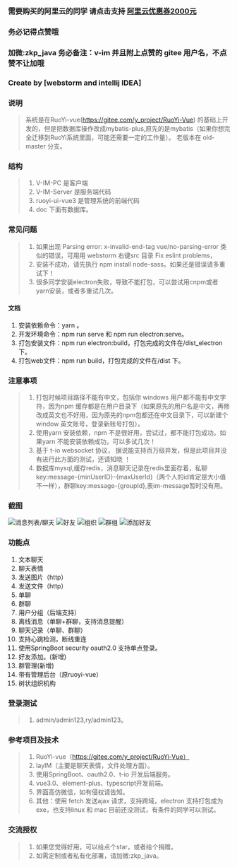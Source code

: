 ### 需要购买的阿里云的同学 请点击支持 [阿里云优惠券2000元](https://chuangke.aliyun.com/invite?userCode=d4l0ykh3)
### 务必记得点赞哦
### 加微:zkp_java 务必备注：v-im 并且附上点赞的 gitee 用户名，不点赞不让加哦
### Create by  [webstorm and intellij IDEA]
### 说明
>   系统是在RuoYi-vue(https://gitee.com/y_project/RuoYi-Vue) 的基础上开发的，但是把数据库操作改成mybatis-plus,原先的是mybatis（如果你想完全迁移到RuoYi系统里面，可能还需要一定的工作量）。
>   老版本在 old-master 分支。
### 结构
>   1. V-IM-PC 是客户端
>   2. V-IM-Server 是服务端代码
>   2. ruoyi-ui-vue3 是管理系统的前端代码
>   3. doc 下面有数据库。

### 常见问题
>   1. 如果出现 Parsing error: x-invalid-end-tag  vue/no-parsing-error 类似的错误，可用用 webstorm 右键src 目录 Fix eslint problems，
>   2. 安装不成功，请先执行 npm install node-sass。如果还是错误请多重试下！
>   3. 很多同学安装electron失败，导致不能打包，可以尝试用cnpm或者yarn安装，或者多重试几次。


#### 文档
1. 安装依赖命令：yarn 。
2. 开发环境命令：npm run serve 和 npm run electron:serve。
3. 打包安装文件：npm run electron:build，打包完成的文件在/dist_electron 下。
4. 打包web文件：npm run build，打包完成的文件在/dist 下。

### 注意事项

> 1. 打包时候项目路径不能有中文，包括你 windows 用户都不能有中文字符，因为npm 缓存都是在用户目录下（如果原先的用户名是中文，再修改成英文也不好用，因为原先的npm包都还在中文目录下，可以新建个window 英文账号，登录新账号打包）。
> 2. 使用yarn 安装依赖，npm 不是很好用，尝试过，都不能打包成功。如果yarn 不能安装依赖成功，可以多试几次！
> 3. 基于 t-io websocket 协议， 据说能支持百万级并发，但是此项目并没有进行此方面的测试，还请知晓 ！
> 4. 数据库mysql,缓存redis，消息聊天记录在redis里面存着，私聊key:message-{minUserID}-{maxUserId}（两个人的id肯定是大小值不一样），群聊key:message-{groupId},表im-message暂时没有用。

### 截图

![消息列表/聊天](https://gitee.com/lele-666/V-IM/raw/master/doc/img/1.png)
![好友](https://gitee.com/lele-666/V-IM/raw/master/doc/img/2.png)
![组织](https://gitee.com/lele-666/V-IM/raw/master/doc/img/3.png)
![群组](https://gitee.com/lele-666/V-IM/raw/master/doc/img/4.png)
![添加好友](https://gitee.com/lele-666/V-IM/raw/master/doc/img/5.png)
 

### 功能点
1. 文本聊天
2. 聊天表情
3. 发送图片（http）
4. 发送文件（http）
5. 单聊
6. 群聊
7. 用户分组（后端支持）
8. 离线消息（单聊+群聊，支持消息提醒）
9. 聊天记录（单聊、群聊）
10. 支持心跳检测，断线重连
11. 使用SpringBoot security oauth2.0 支持单点登录。
12. 好友添加。(新增)
13. 群管理(新增)
14. 带有管理后台（原ruoyi-vue）
15. 树状组织机构


### 登录测试
> 1. admin/admin123,ry/admin123。

### 参考项目及技术
> 1. RuoYi-vue（https://gitee.com/y_project/RuoYi-Vue）
> 2. layIM（主要是聊天表情，文件处理方面）。
> 3. 使用SpringBoot、oauth2.0、t-io 开发后端服务。
> 4. vue3.0、element-plus、typescript开发前端。
> 5. 界面高仿微信，如有侵权请告知。
> 6. 其他：使用 fetch 发送ajax 请求，支持跨域，electron 支持打包成为exe，也支持linux 和 mac 目前还没测试，有条件的同学可以测试。

### 交流授权
>  1. 如果您觉得好用，可以给点个star，或者给个捐赠。
>  2. 如需定制或者私有化部署，请加微:zkp_java。
